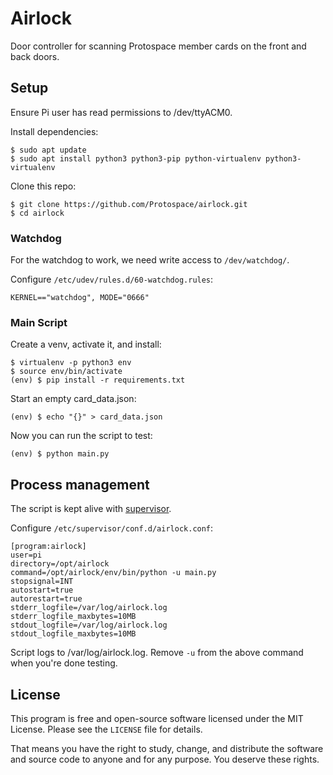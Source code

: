 # Airlock

Door controller for scanning Protospace member cards on the front and back doors.

## Setup

Ensure Pi user has read permissions to /dev/ttyACM0.

Install dependencies:

```text
$ sudo apt update
$ sudo apt install python3 python3-pip python-virtualenv python3-virtualenv
```

Clone this repo:

```text
$ git clone https://github.com/Protospace/airlock.git
$ cd airlock
```

### Watchdog

For the watchdog to work, we need write access to `/dev/watchdog/`.

Configure `/etc/udev/rules.d/60-watchdog.rules`:

```text
KERNEL=="watchdog", MODE="0666"
```

### Main Script

Create a venv, activate it, and install:

```text
$ virtualenv -p python3 env
$ source env/bin/activate
(env) $ pip install -r requirements.txt
```

Start an empty card_data.json:

```text
(env) $ echo "{}" > card_data.json
```

Now you can run the script to test:

```text
(env) $ python main.py
```

## Process management

The script is kept alive with [supervisor](https://pypi.org/project/supervisor/).

Configure `/etc/supervisor/conf.d/airlock.conf`:

```text
[program:airlock]
user=pi
directory=/opt/airlock
command=/opt/airlock/env/bin/python -u main.py
stopsignal=INT
autostart=true
autorestart=true
stderr_logfile=/var/log/airlock.log
stderr_logfile_maxbytes=10MB
stdout_logfile=/var/log/airlock.log
stdout_logfile_maxbytes=10MB
```

Script logs to /var/log/airlock.log. Remove `-u` from the above command when you're done testing.

## License

This program is free and open-source software licensed under the MIT License. Please see the `LICENSE` file for details.

That means you have the right to study, change, and distribute the software and source code to anyone and for any purpose. You deserve these rights.
